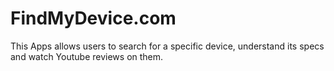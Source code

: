 # FindMyDevice.com
This Apps allows users to search for a specific device, understand its specs and watch Youtube reviews on them. 
